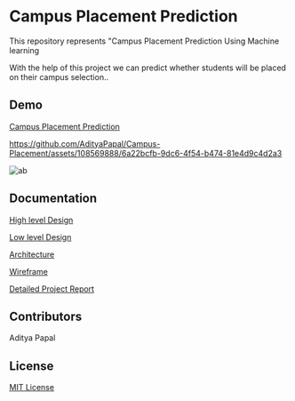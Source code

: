 
# Campus Placement Prediction

This repository represents "Campus Placement Prediction Using Machine learning 

With the help of this project we can predict whether students will be placed on their campus selection..

## Demo

[Campus Placement Prediction](https://campus-placement.onrender.com/)




https://github.com/AdityaPapal/Campus-Placement/assets/108569888/6a22bcfb-9dc6-4f54-b474-81e4d9c4d2a3






![ab](https://github.com/AdityaPapal/Campus-Placement/assets/108569888/f93c32c3-b29c-43c5-ae1c-db3bc7a15b4c)







## Documentation

[High level Design](https://drive.google.com/file/d/1Ofr0QKgP0yZCBdRHRa3uqCQBiH8dwT0w/view?usp=drive_link)

[Low level Design](https://drive.google.com/file/d/1ttqilwolZZ-7Y5qi1j0gdOCwtHzyHQnP/view?usp=drive_link)

[Architecture](https://drive.google.com/file/d/1O4TUv-1MyzY1jpSv8WT10E6Pzo2izeMj/view?usp=drive_link)

[Wireframe](https://drive.google.com/file/d/1iHGg5kiKHtTk93WKwrOVs6MVnwymPr-O/view?usp=drive_link)

[Detailed Project Report](https://docs.google.com/presentation/d/1JgmqDqtbxii9BbalQ18C9hRDUmdkonud/edit?usp=drive_link&ouid=112711524891891232820&rtpof=true&sd=true)

## Contributors

Aditya Papal



## License 
[MIT License](LICENSE)

